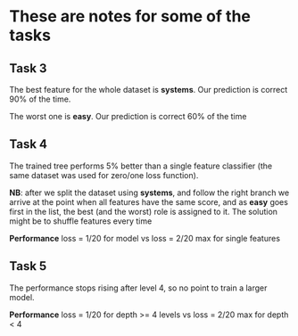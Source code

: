 # These are notes for some of the tasks

## Task 3 ##
The best feature for the whole dataset is **systems**. Our prediction is correct 90% of the time.

The worst one is **easy**. Our prediction is correct 60% of the time


## Task 4 ##
The trained tree performs 5% better than a single feature classifier
(the same dataset was used for zero/one loss function).

**NB**: after we split the dataset using **systems**, and follow the right branch
we arrive at the point when all features have the same score,
and as **easy** goes first in the list,
the best (and the worst) role is assigned to it.
The solution might be to shuffle features every time

**Performance**
loss = 1/20 for model vs loss = 2/20 max for single features

## Task 5 ##
The performance stops rising after level 4, so no point to train a larger model.

**Performance**
loss = 1/20 for depth >= 4 levels vs loss = 2/20 max for depth < 4
